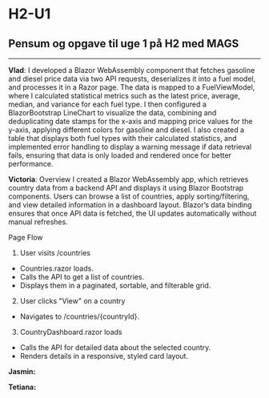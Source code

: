 # H2-U1
Pensum og opgave til uge 1 på H2 med MAGS  
-----
-----
**Vlad**: I developed a Blazor WebAssembly component that fetches gasoline and diesel price data via two API requests, deserializes it into a fuel model, and processes it in a Razor page. The data is mapped to a FuelViewModel, where I calculated statistical metrics such as the latest price, average, median, and variance for each fuel type. I then configured a BlazorBootstrap LineChart to visualize the data, combining and deduplicating date stamps for the x-axis and mapping price values for the y-axis, applying different colors for gasoline and diesel. I also created a table that displays both fuel types with their calculated statistics, and implemented error handling to display a warning message if data retrieval fails, ensuring that data is only loaded and rendered once for better performance.


**Victoria**:
Overview
I created a Blazor WebAssembly app, which retrieves country data from a backend API and displays it using Blazor Bootstrap components. Users can browse a list of countries, apply sorting/filtering, and view detailed information in a dashboard layout. Blazor’s data binding ensures that once API data is fetched, the UI updates automatically without manual refreshes.

Page Flow
1. User visits /countries
 - Countries.razor loads.
 - Calls the API to get a list of countries.
 - Displays them in a paginated, sortable, and filterable grid.

2. User clicks "View" on a country
 - Navigates to /countries/{countryId}.

3. CountryDashboard.razor loads
 - Calls the API for detailed data about the selected country.
 - Renders details in a responsive, styled card layout.

**Jasmin:**


**Tetiana:**
